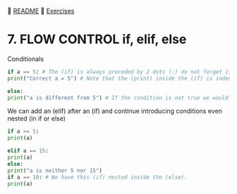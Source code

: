 :page_with_curl: [README](../README.md) :pencil: [Exercises](/tests/indicetests.md)

# 7. FLOW CONTROL if, elif, else

Conditionals

````python
if a == 5: # The (if) is always preceded by 2 dots (:) do not forget it, otherwise it will report an error.
print("Correct a = 5") # Note that the (print) inside the (if) is indented.

else:
print("a is different from 5") # If the condition is not true we would print this
````

We can add an (elif) after an (if) and continue introducing conditions even nested (in if or else)
````python
if a >= 5:
print(a)

elif a == 15:
print(a)
else:
print("a is neither 5 nor 15")
if a == 10: # We have this (if) nested inside the (else).
print(a)
````
